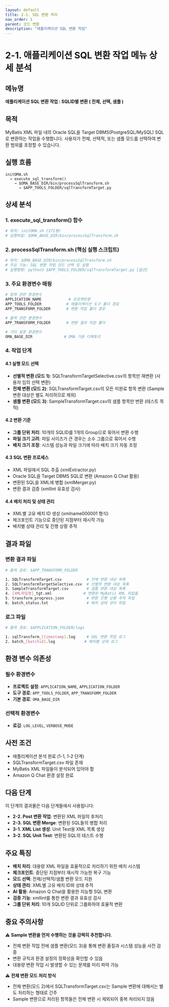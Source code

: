 ```yaml
---
layout: default
title: 2-1. SQL 변환 처리
nav_order: 1
parent: 코드 변환
description: "애플리케이션 SQL 변환 작업"
---
```


# 2-1. 애플리케이션 SQL 변환 작업 메뉴 상세 분석

## 메뉴명
**애플리케이션 SQL 변환 작업 : SQLID별 변환 ( 전체, 선택, 샘플 )**

## 목적
MyBatis XML 파일 내의 Oracle SQL을 Target DBMS(PostgreSQL/MySQL) SQL로 변환하는 작업을 수행합니다. 사용자가 전체, 선택적, 또는 샘플 모드를 선택하여 변환 범위를 조정할 수 있습니다.

## 실행 흐름
```
initOMA.sh 
  → execute_sql_transform() 
    → $OMA_BASE_DIR/bin/processSqlTransform.sh
      → $APP_TOOLS_FOLDER/sqlTransformTarget.py
```

## 상세 분석

### 1. **execute_sql_transform() 함수**
```bash
# 위치: initOMA.sh (271행)
# 실행파일: $OMA_BASE_DIR/bin/processSqlTransform.sh
```

### 2. **processSqlTransform.sh (핵심 실행 스크립트)**
```bash
# 위치: $OMA_BASE_DIR/bin/processSqlTransform.sh
# 주요 기능: SQL 변환 작업 모드 선택 및 실행
# 실행명령: python3 $APP_TOOLS_FOLDER/sqlTransformTarget.py [옵션]
```

### 3. **주요 환경변수 매핑**
```bash
# 입력 관련 환경변수
APPLICATION_NAME            # 프로젝트명
APP_TOOLS_FOLDER           # 애플리케이션 도구 폴더 경로
APP_TRANSFORM_FOLDER       # 변환 작업 폴더 경로

# 출력 관련 환경변수  
APP_TRANSFORM_FOLDER       # 변환 결과 저장 폴더

# 기타 설정 환경변수
OMA_BASE_DIR              # OMA 기본 디렉토리
```

### 4. **작업 단계**
#### **4.1 실행 모드 선택**
- **선별적 변환 (모드 1)**: SQLTransformTargetSelective.csv의 항목만 재변환 (사용자 임의 선택 변환)
- **전체 변환 (모드 2)**: SQLTransformTarget.csv의 모든 미완료 항목 변환 (Sample 변환 대상은 별도 처리하므로 제외)
- **샘플 변환 (모드 3)**: SampleTransformTarget.csv의 샘플 항목만 변환 (테스트 목적)

#### **4.2 변환 기준**
- **그룹 단위 처리**: 10개의 SQLID를 1개의 Group으로 묶어서 변환 수행
- **파일 크기 고려**: 파일 사이즈가 큰 경우는 소수 그룹으로 묶어서 수행
- **배치 크기 조정**: 시스템 성능과 파일 크기에 따라 배치 크기 자동 조정

#### **4.3 SQL 변환 프로세스**
- XML 파일에서 SQL 추출 (xmlExtractor.py)
- Oracle SQL을 Target DBMS SQL로 변환 (Amazon Q Chat 활용)
- 변환된 SQL을 XML에 병합 (xmlMerger.py)
- 변환 결과 검증 (xmllint 유효성 검사)

#### **4.4 배치 처리 및 상태 관리**
- XML별 고유 배치 ID 생성 (xmlname000001 형식)
- 체크포인트 기능으로 중단된 지점부터 재시작 가능
- 배치별 상태 관리 및 진행 상황 추적

## 결과 파일

### **변환 결과 파일**
```bash
# 출력 경로: $APP_TRANSFORM_FOLDER

1. SQLTransformTarget.csv           # 전체 변환 대상 목록
2. SQLTransformTargetSelective.csv  # 선별적 변환 대상 목록
3. SampleTransformTarget.csv        # 샘플 변환 대상 목록
4. [XML파일명]_tgt.xml              # 변환된 MyBatis XML 파일들
5. transform_progress.json          # 변환 진행 상황 추적 파일
6. batch_status.txt                 # 배치 상태 관리 파일
```

### **로그 파일**
```bash
# 출력 경로: $APPLICATION_FOLDER/logs

1. sqlTransform_[timestamp].log     # SQL 변환 작업 로그
2. batch_[batchid].log             # 배치별 상세 로그
```

## 환경 변수 의존성

### **필수 환경변수**
- **프로젝트 설정**: `APPLICATION_NAME`, `APPLICATION_FOLDER`
- **도구 경로**: `APP_TOOLS_FOLDER`, `APP_TRANSFORM_FOLDER`
- **기본 경로**: `OMA_BASE_DIR`

### **선택적 환경변수**
- **로깅**: `LOG_LEVEL`, `VERBOSE_MODE`

## 사전 조건
- 애플리케이션 분석 완료 (1-1, 1-2 단계)
- SQLTransformTarget.csv 파일 존재
- MyBatis XML 파일들이 분석되어 있어야 함
- Amazon Q Chat 환경 설정 완료

## 다음 단계
이 단계의 결과물은 다음 단계들에서 사용됩니다:
- **2-2. Post 변환 작업**: 변환된 XML 파일의 후처리
- **2-3. SQL 변환 Merge**: 변환된 SQL들의 병합 처리
- **3-1. XML List 생성**: Unit Test용 XML 목록 생성
- **3-2. SQL Unit Test**: 변환된 SQL의 테스트 수행

## 주요 특징
- **배치 처리**: 대용량 XML 파일을 효율적으로 처리하기 위한 배치 시스템
- **체크포인트**: 중단된 지점부터 재시작 가능한 복구 기능
- **모드 선택**: 전체/선택적/샘플 변환 모드 지원
- **상태 관리**: XML별 고유 배치 ID와 상태 추적
- **AI 활용**: Amazon Q Chat을 활용한 지능형 SQL 변환
- **검증 기능**: xmllint를 통한 변환 결과 유효성 검사
- **그룹 단위 처리**: 10개 SQLID 단위로 그룹화하여 효율적 변환

## 중요 주의사항
⚠️ **Sample 변환을 먼저 수행하는 것을 강력히 추천합니다.**
- 전체 변환 작업 전에 샘플 변환(모드 3)을 통해 변환 품질과 시스템 성능을 사전 검증
- 변환 규칙과 환경 설정의 정확성을 확인할 수 있음
- 대용량 변환 작업 시 발생할 수 있는 문제를 미리 파악 가능

⚠️ **전체 변환 모드 처리 방식**
- 전체 변환(모드 2)에서 SQLTransformTarget.csv는 Sample 변환에 대해서는 별도 처리하는 형태로 간주
- Sample 변환으로 처리된 항목들은 전체 변환 시 제외되어 중복 처리되지 않음
